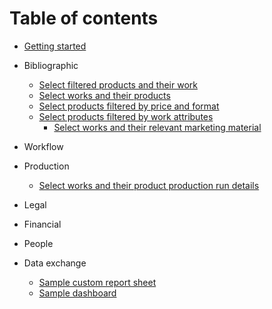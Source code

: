 # Table of contents

* [Getting started](README.md)

* Bibliographic
  * [Select filtered products and their work](examples/filtered\_products\_and\_their\_work.md)
  * [Select works and their products](examples/products\_and\_their\_works.md)
  * [Select products filtered by price and format](examples/products\_filtered\_by\_price\_and\_format.md)
  * [Select products filtered by work attributes](examples/products\_filtered\_by\_work\_attributes.md)
    * [Select works and their relevant marketing material](examples/works\_and\_marketing\_material.md)
* Workflow
* Production
  * [Select works and their product production run details](examples/works\_and\_product\_production\_run\_details.md)
* Legal
* Financial
* People
* Data exchange
  * [Sample custom report sheet](/examples/sample\_custom\_report.md)
  * [Sample dashboard](examples/sample\_dashboard.md)